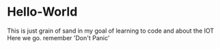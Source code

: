 # Hello-World

This is just grain of sand in my goal of learning to code and about the IOT
Here we go.  remember 'Don't Panic'
